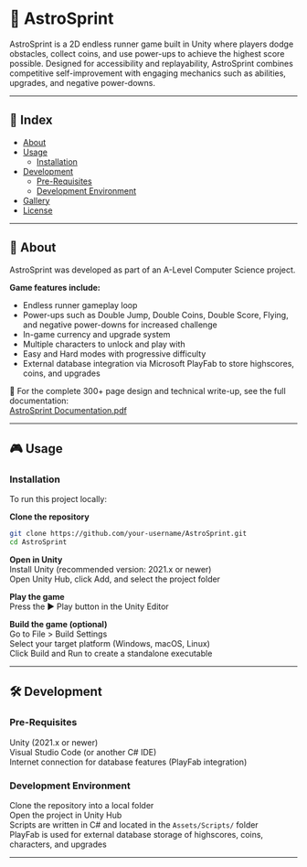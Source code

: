 # 🚀 AstroSprint

AstroSprint is a 2D endless runner game built in Unity where players dodge obstacles, collect coins, and use power-ups to achieve the highest score possible. Designed for accessibility and replayability, AstroSprint combines competitive self-improvement with engaging mechanics such as abilities, upgrades, and negative power-downs.

---

## 📑 Index
- [About](#about)  
- [Usage](#usage)  
  - [Installation](#installation)  
- [Development](#development)  
  - [Pre-Requisites](#pre-requisites)  
  - [Development Environment](#development-environment)  
- [Gallery](#gallery)  
- [License](#license)  

---

## 📖 About
AstroSprint was developed as part of an A-Level Computer Science project.  

**Game features include:**  
- Endless runner gameplay loop  
- Power-ups such as Double Jump, Double Coins, Double Score, Flying, and negative power-downs for increased challenge  
- In-game currency and upgrade system  
- Multiple characters to unlock and play with  
- Easy and Hard modes with progressive difficulty  
- External database integration via Microsoft PlayFab to store highscores, coins, and upgrades  

📄 For the complete 300+ page design and technical write-up, see the full documentation:  
[AstroSprint Documentation.pdf](docs/AstroSprint%20Documentation.pdf)  

---

## 🎮 Usage

### Installation
To run this project locally:  

**Clone the repository**
```bash
git clone https://github.com/your-username/AstroSprint.git
cd AstroSprint
```
**Open in Unity**  
Install Unity (recommended version: 2021.x or newer)  
Open Unity Hub, click Add, and select the project folder  

**Play the game**  
Press the ▶️ Play button in the Unity Editor  

**Build the game (optional)**  
Go to File > Build Settings  
Select your target platform (Windows, macOS, Linux)  
Click Build and Run to create a standalone executable  

---

## 🛠️ Development

### Pre-Requisites
Unity (2021.x or newer)  
Visual Studio Code (or another C# IDE)  
Internet connection for database features (PlayFab integration)  

### Development Environment
Clone the repository into a local folder  
Open the project in Unity Hub  
Scripts are written in C# and located in the `Assets/Scripts/` folder  
PlayFab is used for external database storage of highscores, coins, characters, and upgrades  

---


